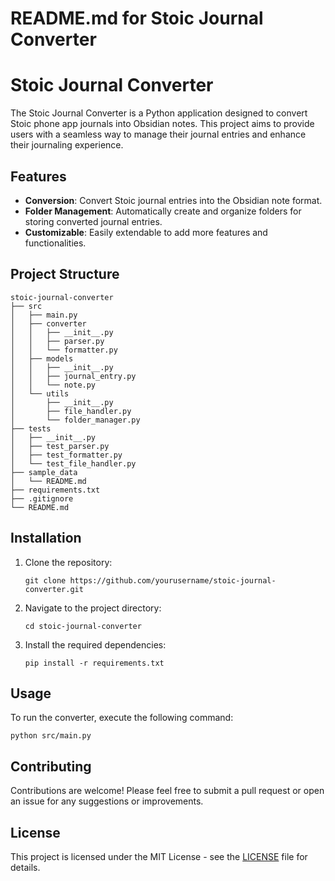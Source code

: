 # README.md for Stoic Journal Converter

# Stoic Journal Converter

The Stoic Journal Converter is a Python application designed to convert Stoic phone app journals into Obsidian notes. This project aims to provide users with a seamless way to manage their journal entries and enhance their journaling experience.

## Features

- **Conversion**: Convert Stoic journal entries into the Obsidian note format.
- **Folder Management**: Automatically create and organize folders for storing converted journal entries.
- **Customizable**: Easily extendable to add more features and functionalities.

## Project Structure

```
stoic-journal-converter
├── src
│   ├── main.py
│   ├── converter
│   │   ├── __init__.py
│   │   ├── parser.py
│   │   └── formatter.py
│   ├── models
│   │   ├── __init__.py
│   │   ├── journal_entry.py
│   │   └── note.py
│   └── utils
│       ├── __init__.py
│       ├── file_handler.py
│       └── folder_manager.py
├── tests
│   ├── __init__.py
│   ├── test_parser.py
│   ├── test_formatter.py
│   └── test_file_handler.py
├── sample_data
│   └── README.md
├── requirements.txt
├── .gitignore
└── README.md
```

## Installation

1. Clone the repository:
   ```
   git clone https://github.com/yourusername/stoic-journal-converter.git
   ```
2. Navigate to the project directory:
   ```
   cd stoic-journal-converter
   ```
3. Install the required dependencies:
   ```
   pip install -r requirements.txt
   ```

## Usage

To run the converter, execute the following command:
```
python src/main.py
```

## Contributing

Contributions are welcome! Please feel free to submit a pull request or open an issue for any suggestions or improvements.

## License

This project is licensed under the MIT License - see the [LICENSE](LICENSE) file for details.